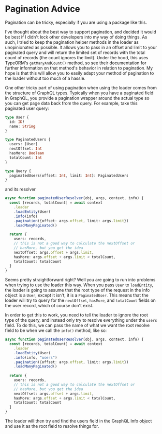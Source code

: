 # Pagination Advice

Pagination can be tricky, especially if you are using a package like this.

I've thought about the best way to support pagination, and decided it would be best if I
didn't lock other developers into my way of doing things. As such, I tried to keep the 
pagination helper methods in the loader as unopinionated as possible.
It allows you to pass in an offset and limit to your paginated query and will return the
limited set of records with the total count of records (the count ignores the limit).
Under the hood, this uses TypeORM's `getManyAndCount()` method, so see their
documentation for further information on that method's behavior in relation to
pagination. My hope is that this will allow you to easily adapt your method of pagination 
to the loader without too much of a hassle.

One other tricky part of using pagination when using the loader comes from the structure
of GraphQL types. Typically when you have a paginated field in GraphQL, you provide a 
pagination wrapper around the actual type so you can get page data back from the query.
For example, take this paginated user query:

```graphql
type User {
  id: ID!
  name: String
}

type PaginatedUsers {
  users: [User]
  nextOffset: Int
  hasMore: Boolean
  totalCount: Int
}

type Query {
  paginatedUsers(offset: Int, limit: Int): PaginatedUsers
}
```
and its resolver
```typescript
async function paginatedUserResolver(obj, args, context, info) {
  const [records, totalCount] = await context
    .loader
    .loadEntity(User)
    .info(info)
    .pagination({offset: args.offset, limit: args.limit})
    .loadManyPaginated()
  
  return {
    users: records,
    // this is not a good way to calculate the nextOffset or 
    // hasMore, but you get the idea
    nextOffset: args.offset + args.limit,
    hasMore: args.offset + args.limit < totalCount,
    totalCount: totalCount
  }
}
```
Seems pretty straightforward right? Well you are going to run into problems when trying
to use the loader this way. When you pass `User` to `loadEntity`, the loader is going to 
assume that the root type of the request in the info object is a `User`, except it isn't,
it is a `PaginatedUser`. This means that the loader will try to query for the `nextOffset`,
`hasMore`, and `totalCount` fields on the user record, which of course don't exist. 

In order to get this to work, you need to tell the loader to ignore the root type of the
query, and instead only try to resolve everything under the `users` field. To do this, 
we can pass the name of what we want the root resolve field to be when we call the `info()`
method, like so:

```typescript
async function paginatedUserResolver(obj, args, context, info) {
  const [records, totalCount] = await context
    .loader
    .loadEntity(User)
    .info(info, "users")
    .pagination({offset: args.offset, limit: args.limit})
    .loadManyPaginated()
  
  return {
    users: records,
    // this is not a good way to calculate the nextOffset or 
    // hasMore, but you get the idea
    nextOffset: args.offset + args.limit,
    hasMore: args.offset + args.limit < totalCount,
    totalCount: totalCount
  }
}
```

The loader will then try and find the users field in the GraphQL Info object and
use it as the root field to resolve things for. 

